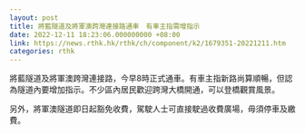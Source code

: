 ```yaml
---
layout: post
title: 將藍隧道及將軍澳跨灣連接路通車　有車主指需增指示
date: 2022-12-11 18:23:06.000000000 +08:00
link: https://news.rthk.hk/rthk/ch/component/k2/1679351-20221211.htm
categories: rthk
---
```


將藍隧道及將軍澳跨灣連接路，今早8時正式通車。有車主指新路尚算順暢，但認為隧道內要增加指示。不少區內居民歡迎跨灣大橋開通，可以登橋觀賞風景。

另外，將軍澳隧道即日起豁免收費，駕駛人士可直接駛過收費廣場，毋須停車及繳費。
